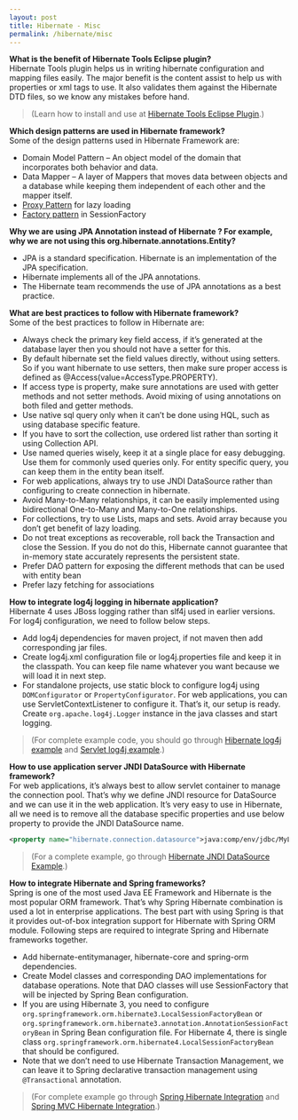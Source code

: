 ```yaml
---
layout: post
title: Hibernate - Misc
permalink: /hibernate/misc
---
```


**What is the benefit of Hibernate Tools Eclipse plugin?**  
Hibernate Tools plugin helps us in writing hibernate configuration and mapping files easily. The major benefit is the content assist to help us with properties or xml tags to use. It also validates them against the Hibernate DTD files, so we know any mistakes before hand. 
> (Learn how to install and use at [Hibernate Tools Eclipse Plugin](http://www.journaldev.com/2940/hibernate-tools-eclipse-plugin).)

**Which design patterns are used in Hibernate framework?**  
Some of the design patterns used in Hibernate Framework are:
-	Domain Model Pattern – An object model of the domain that incorporates both behavior and data.
-	Data Mapper – A layer of Mappers that moves data between objects and a database while keeping them independent of each other and the mapper itself.
-	[Proxy Pattern]( http://www.journaldev.com/1572/proxy-design-pattern) for lazy loading
-	[Factory pattern]( http://www.journaldev.com/1392/factory-design-pattern-in-java) in SessionFactory

**Why we are using JPA Annotation instead of Hibernate ? For example, why we are not using this org.hibernate.annotations.Entity?**
- JPA is a standard specification. Hibernate is an implementation of the JPA specification.
- Hibernate implements all of the JPA annotations.
- The Hibernate team recommends the use of JPA annotations as a best practice.

**What are best practices to follow with Hibernate framework?**  
Some of the best practices to follow in Hibernate are:
-	Always check the primary key field access, if it’s generated at the database layer then you should not have a setter for this.
-	By default hibernate set the field values directly, without using setters. So if you want hibernate to use setters, then make sure proper access is defined as @Access(value=AccessType.PROPERTY).
-	If access type is property, make sure annotations are used with getter methods and not setter methods. Avoid mixing of using annotations on both filed and getter methods.
-	Use native sql query only when it can’t be done using HQL, such as using database specific feature.
-	If you have to sort the collection, use ordered list rather than sorting it using Collection API.
-	Use named queries wisely, keep it at a single place for easy debugging. Use them for commonly used queries only. For entity specific query, you can keep them in the entity bean itself.
-	For web applications, always try to use JNDI DataSource rather than configuring to create connection in hibernate.
-	Avoid Many-to-Many relationships, it can be easily implemented using bidirectional One-to-Many and Many-to-One relationships.
-	For collections, try to use Lists, maps and sets. Avoid array because you don’t get benefit of lazy loading.
-	Do not treat exceptions as recoverable, roll back the Transaction and close the Session. If you do not do this, Hibernate cannot guarantee that in-memory state accurately represents the persistent state.
-	Prefer DAO pattern for exposing the different methods that can be used with entity bean
-	Prefer lazy fetching for associations

**How to integrate log4j logging in hibernate application?**  
Hibernate 4 uses JBoss logging rather than slf4j used in earlier versions. For log4j configuration, we need to follow below steps.
-	Add log4j dependencies for maven project, if not maven then add corresponding jar files.
-	Create log4j.xml configuration file or log4j.properties file and keep it in the classpath. You can keep file name whatever you want because we will load it in next step.
-	For standalone projects, use static block to configure log4j using `DOMConfigurator` or `PropertyConfigurator`. For web applications, you can use ServletContextListener to configure it.
That’s it, our setup is ready. Create `org.apache.log4j.Logger` instance in the java classes and start logging. 

> (For complete example code, you should go through [Hibernate log4j example]( http://www.journaldev.com/2984/hibernate-log4j-logging) and [Servlet log4j example]( http://www.journaldev.com/1997/servlet-jdbc-database-connection-example).)

**How to use application server JNDI DataSource with Hibernate framework?**  
For web applications, it’s always best to allow servlet container to manage the connection pool. That’s why we define JNDI resource for DataSource and we can use it in the web application. It’s very easy to use in Hibernate, all we need is to remove all the database specific properties and use below property to provide the JNDI DataSource name.

```xml
<property name="hibernate.connection.datasource">java:comp/env/jdbc/MyLocalDB</property>
```

> (For a complete example, go through [Hibernate JNDI DataSource Example]( http://www.journaldev.com/2905/hibernate-tomcat-jndi-datasource-example-tutorial).)

**How to integrate Hibernate and Spring frameworks?**  
Spring is one of the most used Java EE Framework and Hibernate is the most popular ORM framework. That’s why Spring Hibernate combination is used a lot in enterprise applications. The best part with using Spring is that it provides out-of-box integration support for Hibernate with Spring ORM module. Following steps are required to integrate Spring and Hibernate frameworks together.
-	Add hibernate-entitymanager, hibernate-core and spring-orm dependencies.
-	Create Model classes and corresponding DAO implementations for database operations. Note that DAO classes will use SessionFactory that will be injected by Spring Bean configuration.
-	If you are using Hibernate 3, you need to configure `org.springframework.orm.hibernate3.LocalSessionFactoryBean` or `org.springframework.orm.hibernate3.annotation.AnnotationSessionFactoryBean` in Spring Bean configuration file. For Hibernate 4, there is single class `org.springframework.orm.hibernate4.LocalSessionFactoryBean` that should be configured.
-	Note that we don’t need to use Hibernate Transaction Management, we can leave it to Spring declarative transaction management using `@Transactional` annotation.

> (For complete example go through [Spring Hibernate Integration]( http://www.journaldev.com/3524/spring-hibernate-integration-example-tutorial) and [Spring MVC Hibernate Integration]( http://www.journaldev.com/3531/spring-mvc-hibernate-mysql-integration-crud-example-tutorial).)
